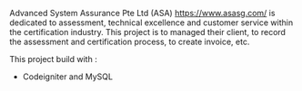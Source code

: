 Advanced System Assurance Pte Ltd (ASA) https://www.asasg.com/ is dedicated to assessment, technical excellence and customer service within the certification industry. This project is to managed their client, to record the assessment and certification process, to create invoice, etc. 

This project build with :
- Codeigniter and MySQL
